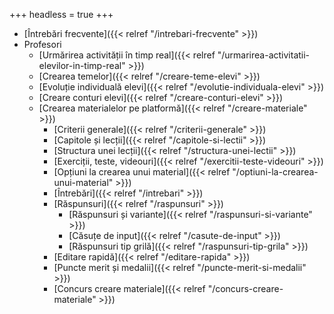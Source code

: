 +++
headless = true
+++

- [Întrebări frecvente]({{< relref "/intrebari-frecvente" >}})
- Profesori
  - [Urmărirea activității în timp real]({{< relref "/urmarirea-activitatii-elevilor-in-timp-real" >}})
  - [Crearea temelor]({{< relref "/creare-teme-elevi" >}})
  - [Evoluție individuală elevi]({{< relref "/evolutie-individuala-elevi" >}})
  - [Creare conturi elevi]({{< relref "/creare-conturi-elevi" >}})
  - [Crearea materialelor pe platformă]({{< relref "/creare-materiale" >}})
    - [Criterii generale]({{< relref "/criterii-generale" >}})
    - [Capitole și lecții]({{< relref "/capitole-si-lectii" >}})
    - [Structura unei lecții]({{< relref "/structura-unei-lectii" >}})
    - [Exerciții, teste, videouri]({{< relref "/exercitii-teste-videouri" >}})
    - [Opțiuni la crearea unui material]({{< relref "/optiuni-la-crearea-unui-material" >}})
    - [Întrebări]({{< relref "/intrebari" >}})
    - [Răspunsuri]({{< relref "/raspunsuri" >}})
      - [Răspunsuri și variante]({{< relref "/raspunsuri-si-variante" >}})
      - [Căsuțe de input]({{< relref "/casute-de-input" >}})
      - [Răspunsuri tip grilă]({{< relref "/raspunsuri-tip-grila" >}})
    - [Editare rapidă]({{< relref "/editare-rapida" >}})
    - [Puncte merit și medalii]({{< relref "/puncte-merit-si-medalii" >}})
    - [Concurs creare materiale]({{< relref "/concurs-creare-materiale" >}})
